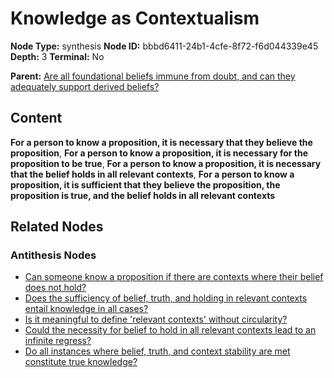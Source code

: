 # Knowledge as Contextualism

**Node Type:** synthesis
**Node ID:** bbbd6411-24b1-4cfe-8f72-f6d044339e45
**Depth:** 3
**Terminal:** No

**Parent:** [Are all foundational beliefs immune from doubt, and can they adequately support derived beliefs?](are-all-foundational-beliefs-immune-from-doubt-and-can-they-adequately-support-derived-beliefs-antithesis-23055f72-c147-44f7-8db3-a883a1417c1e.md)

## Content

**For a person to know a proposition, it is necessary that they believe the proposition**, **For a person to know a proposition, it is necessary for the proposition to be true**, **For a person to know a proposition, it is necessary that the belief holds in all relevant contexts**, **For a person to know a proposition, it is sufficient that they believe the proposition, the proposition is true, and the belief holds in all relevant contexts**

## Related Nodes

### Antithesis Nodes

- [Can someone know a proposition if there are contexts where their belief does not hold?](can-someone-know-a-proposition-if-there-are-contexts-where-their-belief-does-not-hold-antithesis-916d7694-0543-452d-a3ae-1c120b9c82cd.md)
- [Does the sufficiency of belief, truth, and holding in relevant contexts entail knowledge in all cases?](does-the-sufficiency-of-belief-truth-and-holding-in-relevant-contexts-entail-knowledge-in-all-cases-antithesis-a8956a0f-e72d-4042-8712-993063333b89.md)
- [Is it meaningful to define 'relevant contexts' without circularity?](is-it-meaningful-to-define-relevant-contexts-without-circularity-antithesis-c40650ac-80ed-4bb1-a791-0184fd03f1d6.md)
- [Could the necessity for belief to hold in all relevant contexts lead to an infinite regress?](could-the-necessity-for-belief-to-hold-in-all-relevant-contexts-lead-to-an-infinite-regress-antithesis-90b701c9-10f3-4bf8-8398-d2728dd672bd.md)
- [Do all instances where belief, truth, and context stability are met constitute true knowledge?](do-all-instances-where-belief-truth-and-context-stability-are-met-constitute-true-knowledge-antithesis-e0af4818-ff05-45df-b0b2-1bee1b8db17b.md)
